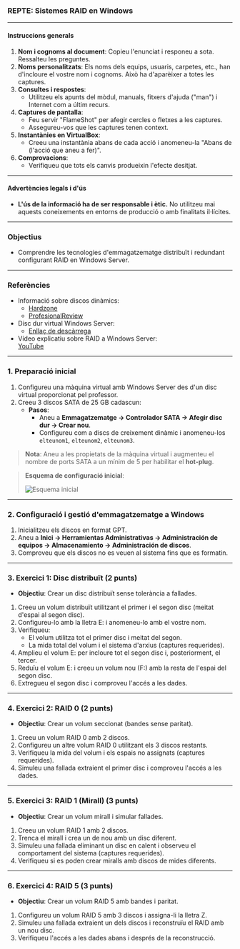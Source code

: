 ### REPTE: Sistemes RAID en Windows

---

#### **Instruccions generals**
1. **Nom i cognoms al document**: Copieu l'enunciat i responeu a sota. Ressalteu les preguntes.
2. **Noms personalitzats**: Els noms dels equips, usuaris, carpetes, etc., han d'incloure el vostre nom i cognoms. Això ha d'aparèixer a totes les captures.
3. **Consultes i respostes**:
   - Utilitzeu els apunts del mòdul, manuals, fitxers d'ajuda ("man") i Internet com a últim recurs.
4. **Captures de pantalla**:
   - Feu servir "FlameShot" per afegir cercles o fletxes a les captures.
   - Assegureu-vos que les captures tenen context.
5. **Instantànies en VirtualBox**:
   - Creeu una instantània abans de cada acció i anomeneu-la "Abans de (l'acció que aneu a fer)".
6. **Comprovacions**:
   - Verifiqueu que tots els canvis produeixin l'efecte desitjat.

---

#### **Advertències legals i d'ús**
- **L'ús de la informació ha de ser responsable i ètic.** No utilitzeu mai aquests coneixements en entorns de producció o amb finalitats il·lícites.

---

### **Objectius**
- Comprendre les tecnologies d'emmagatzematge distribuït i redundant configurant RAID en Windows Server.

---

### **Referències**
- Informació sobre discos dinàmics:
  - [Hardzone](https://hardzone.es/reportajes/que-es/disco-dinamico-basico/)
  - [ProfesionalReview](https://www.profesionalreview.com/2020/05/23/disco-dinamico-que-es/)
- Disc dur virtual Windows Server:
  - [Enllaç de descàrrega](https://go.microsoft.com/fwlink/p/?linkid=2195172&clcid=0x409&culture=en-us&country=us)
- Vídeo explicatiu sobre RAID a Windows Server:  
  [YouTube](https://www.youtube.com/watch?v=3XO-GrcyxHg)

---

### **1. Preparació inicial**
1. Configureu una màquina virtual amb Windows Server des d'un disc virtual proporcionat pel professor.
2. Creeu 3 discos SATA de 25 GB cadascun:
   - **Pasos**:
     - Aneu a **Emmagatzematge -> Controlador SATA -> Afegir disc dur -> Crear nou**.
     - Configureu com a discs de creixement dinàmic i anomeneu-los `elteunom1`, `elteunom2`, `elteunom3`.

> **Nota**: Aneu a les propietats de la màquina virtual i augmenteu el nombre de ports SATA a un mínim de 5 per habilitar el **hot-plug**.

> **Esquema de configuració inicial**:
>
> ![Esquema inicial](imgs/raid-windows-e8ba1eef.png)

---

### **2. Configuració i gestió d'emmagatzematge a Windows**
1. Inicialitzeu els discos en format GPT.
2. Aneu a **Inici -> Herramientas Administrativas -> Administración de equipos -> Almacenamiento -> Administración de discos**.
3. Comproveu que els discos no es veuen al sistema fins que es formatin.

---

### **3. Exercici 1: Disc distribuït (2 punts)**
- **Objectiu**: Crear un disc distribuït sense tolerància a fallades.

1. Creeu un volum distribuït utilitzant el primer i el segon disc (meitat d'espai al segon disc).
2. Configureu-lo amb la lletra E: i anomeneu-lo amb el vostre nom.
3. Verifiqueu:
   - El volum utilitza tot el primer disc i meitat del segon.
   - La mida total del volum i el sistema d'arxius (captures requerides).
4. Amplieu el volum E: per incloure tot el segon disc i, posteriorment, el tercer.
5. Reduïu el volum E: i creeu un volum nou (F:) amb la resta de l'espai del segon disc.
6. Extregueu el segon disc i comproveu l'accés a les dades.

---

### **4. Exercici 2: RAID 0 (2 punts)**
- **Objectiu**: Crear un volum seccionat (bandes sense paritat).

1. Creeu un volum RAID 0 amb 2 discos.
2. Configureu un altre volum RAID 0 utilitzant els 3 discos restants.
3. Verifiqueu la mida del volum i els espais no assignats (captures requerides).
4. Simuleu una fallada extraient el primer disc i comproveu l'accés a les dades.

---

### **5. Exercici 3: RAID 1 (Mirall) (3 punts)**
- **Objectiu**: Crear un volum mirall i simular fallades.

1. Creeu un volum RAID 1 amb 2 discos.
2. Trenca el mirall i crea un de nou amb un disc diferent.
3. Simuleu una fallada eliminant un disc en calent i observeu el comportament del sistema (captures requerides).
4. Verifiqueu si es poden crear miralls amb discos de mides diferents.

---

### **6. Exercici 4: RAID 5 (3 punts)**
- **Objectiu**: Crear un volum RAID 5 amb bandes i paritat.

1. Configureu un volum RAID 5 amb 3 discos i assigna-li la lletra Z.
2. Simuleu una fallada extraient un dels discos i reconstruïu el RAID amb un nou disc.
3. Verifiqueu l'accés a les dades abans i després de la reconstrucció.

